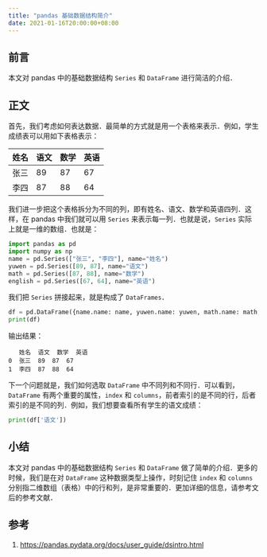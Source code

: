```yaml
---
title: "pandas 基础数据结构简介"
date: 2021-01-16T20:00:00+08:00
---
```


## 前言

本文对 pandas 中的基础数据结构 `Series` 和 `DataFrame` 进行简洁的介绍．

## 正文

首先，我们考虑如何表达数据．最简单的方式就是用一个表格来表示．例如，学生成绩表可以用如下表格表示：

| 姓名 | 语文 | 数学 | 英语 |
| ---- | ---- | ---- | ---- |
| 张三 | 89   | 87   | 67   |
| 李四 | 87   | 88   | 64   |

我们进一步把这个表格拆分为不同的列，即有姓名、语文、数学和英语四列．这样，在 pandas 中我们就可以用 `Series` 来表示每一列．也就是说，`Series` 实际上就是一维的数组．也就是：

```python
import pandas as pd
import numpy as np
name = pd.Series(["张三", "李四"], name="姓名")
yuwen = pd.Series([89, 87], name="语文")
math = pd.Series([87, 88], name="数学")
english = pd.Series([67, 64], name="英语")
```

我们把 `Series` 拼接起来，就是构成了 `DataFrames`．

```python
df = pd.DataFrame({name.name: name, yuwen.name: yuwen, math.name: math, english.name: english})
print(df)
```

输出结果：

```text
   姓名  语文  数学  英语
0  张三  89  87  67
1  李四  87  88  64
```

下一个问题就是，我们如何选取 `DataFrame` 中不同列和不同行．可以看到，`DataFrame` 有两个重要的属性，`index` 和 `columns`，前者索引的是不同的行，后者索引的是不同的列．例如，我们想要查看所有学生的语文成绩：

```python
print(df['语文'])
```

## 小结

本文对 pandas 中的基础数据结构 `Series` 和 `DataFrame` 做了简单的介绍．更多的时候，我们是在对 `DataFrame` 这种数据类型上操作，时刻记住 `index` 和 `columns` 分别指二维数组（表格）中的行和列，是非常重要的．更加详细的信息，请参考文后的参考文献．

## 参考

1. https://pandas.pydata.org/docs/user_guide/dsintro.html
